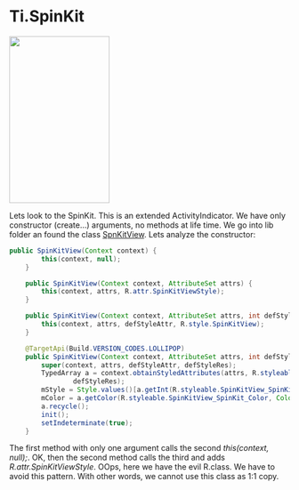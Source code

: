 Ti.SpinKit
==========

<img src="https://raw.githubusercontent.com/ybq/AndroidSpinKit/master/art/screen.gif" width="180px" height="300px"/>

Lets look to the SpinKit. This is an extended ActivityIndicator. We have only constructor (create…) arguments, no methods at life time.  We go into lib folder an found the class [SpnKitView](https://github.com/ybq/Android-SpinKit/blob/master/library/src/main/java/com/github/ybq/android/spinkit/SpinKitView.java). Lets analyze the constructor:

```java
public SpinKitView(Context context) {
        this(context, null);
    }

    public SpinKitView(Context context, AttributeSet attrs) {
        this(context, attrs, R.attr.SpinKitViewStyle);
    }

    public SpinKitView(Context context, AttributeSet attrs, int defStyleAttr) {
        this(context, attrs, defStyleAttr, R.style.SpinKitView);
    }

    @TargetApi(Build.VERSION_CODES.LOLLIPOP)
    public SpinKitView(Context context, AttributeSet attrs, int defStyleAttr, int defStyleRes) {
        super(context, attrs, defStyleAttr, defStyleRes);
        TypedArray a = context.obtainStyledAttributes(attrs, R.styleable.SpinKitView, defStyleAttr,
                defStyleRes);
        mStyle = Style.values()[a.getInt(R.styleable.SpinKitView_SpinKit_Style, 0)];
        mColor = a.getColor(R.styleable.SpinKitView_SpinKit_Color, Color.WHITE);
        a.recycle();
        init();
        setIndeterminate(true);
    }
```

The first method with only one argument calls the second *this(context, null);*. OK, then the second method calls the third and adds *R.attr.SpinKitViewStyle*.  OOps, here we have the evil R.class. We have to avoid this pattern. With other words, we cannot use this class as 1:1 copy.

